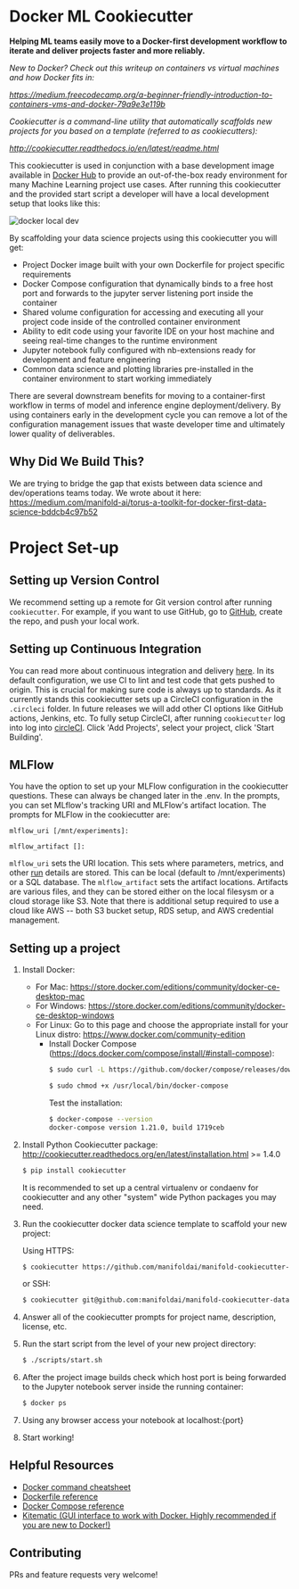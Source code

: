 # Docker ML Cookiecutter

**Helping ML teams easily move to a Docker-first development workflow to iterate and deliver projects faster and more reliably.**

*New to Docker? Check out this writeup on containers vs virtual machines and how Docker fits in:*

*https://medium.freecodecamp.org/a-beginner-friendly-introduction-to-containers-vms-and-docker-79a9e3e119b*

*Cookiecutter is a command-line utility that automatically scaffolds new projects for you based on a template (referred to as cookiecutters):* 

*http://cookiecutter.readthedocs.io/en/latest/readme.html*


This cookiecutter is used in conjunction with a base development image available in [Docker Hub](https://hub.docker.com/r/manifoldai/orbyter-ml-dev/) to provide an out-of-the-box ready environment for many Machine Learning project use cases.
After running this cookiecutter and the provided start script a developer will have a local development setup that looks like this: 

![docker local dev](https://s3-us-west-1.amazonaws.com/manifold-public-no-vpn/torus_local_dev.png)

By scaffolding your data science projects using this cookiecutter you will get:

- Project Docker image built with your own Dockerfile for project specific requirements
- Docker Compose configuration that dynamically binds to a free host port and forwards to the jupyter server listening port inside the container
- Shared volume configuration for accessing and executing all your project code inside of the controlled container environment
- Ability to edit code using your favorite IDE on your host machine and seeing real-time changes to the runtime environment
- Jupyter notebook fully configured with nb-extensions ready for development and feature engineering
- Common data science and plotting libraries pre-installed in the container environment to start working immediately

There are several downstream benefits for moving to a container-first workflow in terms of model and inference engine deployment/delivery.
By using containers early in the development cycle you can remove a lot of the configuration management issues that waste developer time and ultimately lower quality of deliverables.

## Why Did We Build This?

We are trying to bridge the gap that exists between data science and dev/operations teams today. We wrote about it here:
https://medium.com/manifold-ai/torus-a-toolkit-for-docker-first-data-science-bddcb4c97b52


# Project Set-up

## Setting up Version Control

We recommend setting up a remote for Git version control after running `cookiecutter`.  For example, if you want to use GitHub, go to [GitHub](https://github.com/), create the repo, and push your local work.

## Setting up Continuous Integration

You can read more about continuous integration and delivery [here](https://martinfowler.com/bliki/ContinuousDelivery.html). In its default configuration, we use CI to lint and test code that gets pushed to origin. This is crucial for making sure code is always up to standards. As it currently stands this cookiecutter sets up a CircleCI configuration in the `.circleci` folder.  In future releases we will add other CI options like GitHub actions, Jenkins, etc.  To fully setup CircleCI, after running `cookiecutter` log into log into [circleCI](https://circleci.com/). Click 'Add Projects', select your project, click 'Start Building'.

## MLFlow

You have the option to set up your MLFlow configuration in the cookiecutter questions. These can always be changed later in
the .env. In the prompts, you can set MLflow's tracking URI and MLFlow's artifact location. The prompts for MLFlow in the cookiecutter are:

```
mlflow_uri [/mnt/experiments]:

mlflow_artifact []:
```

`mlflow_uri` sets the URI location. This sets where parameters, metrics, and other [run](run) details are stored. This can be local (default to /mnt/experiments) or a SQL database. The `mlflow_artifact` sets the artifact locations. Artifacts are various files, and they can be stored either on the local filesysm or a cloud storage like S3.  Note that there is additional setup required to use a cloud like AWS -- both S3 bucket setup, RDS setup, and AWS credential management. 

## <a name="setup"></a> Setting up a project
1. Install Docker: 
    - For Mac: https://store.docker.com/editions/community/docker-ce-desktop-mac
    - For Windows: https://store.docker.com/editions/community/docker-ce-desktop-windows
    - For Linux: Go to this page and choose the appropriate install for your Linux distro: https://www.docker.com/community-edition
        - Install Docker Compose (https://docs.docker.com/compose/install/#install-compose):
            ```bash
            $ sudo curl -L https://github.com/docker/compose/releases/download/1.21.0/docker-compose-$(uname -s)-$(uname -m) -o /usr/local/bin/docker-compose
            ```
            ```bash
            $ sudo chmod +x /usr/local/bin/docker-compose
            ```
            Test the installation:
            ```bash
            $ docker-compose --version
            docker-compose version 1.21.0, build 1719ceb
            ```
2. Install Python Cookiecutter package: http://cookiecutter.readthedocs.org/en/latest/installation.html >= 1.4.0
    ``` bash
    $ pip install cookiecutter
    ```
    It is recommended to set up a central virtualenv or condaenv for cookiecutter and any other "system" wide Python packages you may need.
3. Run the cookiecutter docker data science template to scaffold your new project:
   
   Using HTTPS:
   
    ``` bash
    $ cookiecutter https://github.com/manifoldai/manifold-cookiecutter-data-science.git
    ```
    
    or SSH:
    
    ``` bash
    $ cookiecutter git@github.com:manifoldai/manifold-cookiecutter-data-science.git
    ```
4. Answer all of the cookiecutter prompts for project name, description, license, etc.
5. Run the start script from the level of your new project directory:
    ``` bash
    $ ./scripts/start.sh
    ```
6. After the project image builds check which host port is being forwarded to the Jupyter notebook server inside the running container:
    ``` bash
    $ docker ps 
    ```
7. Using any browser access your notebook at localhost:{port}
8. Start working!


## Helpful Resources 
- [Docker command cheatsheet](https://www.docker.com/sites/default/files/Docker_CheatSheet_08.09.2016_0.pdf)
- [Dockerfile reference](https://docs.docker.com/engine/reference/builder/)
- [Docker Compose reference](https://docs.docker.com/compose/compose-file/)
- [Kitematic (GUI interface to work with Docker. Highly recommended if you are new to Docker!)](https://kitematic.com/)

## Contributing
PRs and feature requests very welcome!
